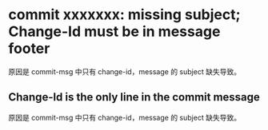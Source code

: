 # commit xxxxxxx: missing subject; Change-Id must be in message footer

原因是 commit-msg 中只有 change-id，message 的 subject 缺失导致。

## Change-Id is the only line in the commit message

原因是 commit-msg 中只有 change-id，message 的 subject 缺失导致。

